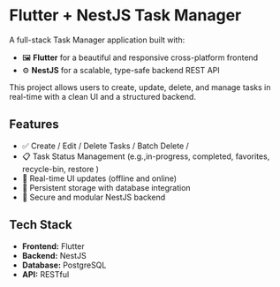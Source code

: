 # Flutter + NestJS Task Manager

A full-stack Task Manager application built with:

- 🖼️ **Flutter** for a beautiful and responsive cross-platform frontend  
- ⚙️ **NestJS** for a scalable, type-safe backend REST API  

This project allows users to create, update, delete, and manage tasks in real-time with a clean UI and a structured backend.

## Features

- ✅ Create / Edit / Delete Tasks / Batch Delete  /
- 📋 Task Status Management (e.g.,in-progress, completed, favorites, recycle-bin, restore )
- 🔁 Real-time UI updates (offline and online)
- 💾 Persistent storage with database integration
- 🔐 Secure and modular NestJS backend

## Tech Stack

- **Frontend:** Flutter
- **Backend:** NestJS
- **Database:** PostgreSQL
- **API:** RESTful


